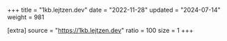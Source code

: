 +++
title = "1kb.lejtzen.dev"
date = "2022-11-28"
updated = "2024-07-14"
weight = 981

[extra]
source = "https://1kb.lejtzen.dev"
ratio = 100
size = 1
+++

